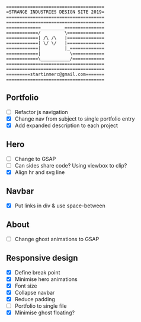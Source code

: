 ```
=====================================
=STRANGE INDUSTRIES DESIGN SITE 2019=
=====================================
=====================================
=============_________===============
============/         \==============
============| /\ /\   |==============
============| \/ \/   |==============
============|         |_=============
============|           \============
============\___________/============
=====================================
=====================================
=========startinmerc@gmail.com=======
=====================================
```

## Portfolio
- [ ] Refactor js navigation
- [x] Change nav from subject to single portfolio entry
- [X] Add expanded description to each project

## Hero
- [ ] Change to GSAP
- [ ] Can sides share code? Using viewbox to clip?
- [x] Align hr and svg line

## Navbar
- [x] Put links in div & use space-between

## About
- [ ] Change ghost animations to GSAP

## Responsive design
- [x] Define break point
- [x] Minimise hero animations
- [x] Font size
- [x] Collapse navbar
- [x] Reduce padding
- [ ] Portfolio to single file
- [x] Minimise ghost floating?